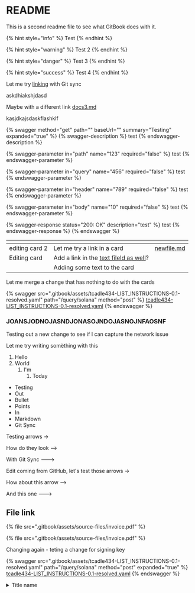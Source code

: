 # README

This is a second readme file to see what GitBook does with it.

{% hint style="info" %}
Test
{% endhint %}

{% hint style="warning" %}
Test 2
{% endhint %}

{% hint style="danger" %}
Test 3
{% endhint %}

{% hint style="success" %}
Test 4
{% endhint %}

Let me try [linking](this-folder/SECOND.md) with Git sync

askdhiakshjdasd

Maybe with a different link [docs3.md](another-folder/docs3.md "mention")

kasjdkajsdaskflashklf

{% swagger method="get" path="" baseUrl="" summary="Testing" expanded="true" %}
{% swagger-description %}
test
{% endswagger-description %}

{% swagger-parameter in="path" name="123" required="false" %}
test
{% endswagger-parameter %}

{% swagger-parameter in="query" name="456" required="false" %}
test
{% endswagger-parameter %}

{% swagger-parameter in="header" name="789" required="false" %}
test
{% endswagger-parameter %}

{% swagger-parameter in="body" name="10" required="false" %}
test
{% endswagger-parameter %}

{% swagger-response status="200: OK" description="test" %}
test
{% endswagger-response %}
{% endswagger %}



<table data-view="cards"><thead><tr><th></th><th></th><th data-type="content-ref"></th></tr></thead><tbody><tr><td>editing card 2</td><td>Let me try a link in a card</td><td><a href="this-folder/newfile.md">newfile.md</a></td></tr><tr><td>Editing card</td><td>Add a link in the <a href="another-folder/docs3.md">text fileld as well</a>?</td><td></td></tr><tr><td></td><td>Adding some text to the card</td><td></td></tr></tbody></table>

Let me merge a change that has nothing to do with the cards

{% swagger src=".gitbook/assets/tcadle434-LIST_INSTRUCTIONS-0.1-resolved.yaml" path="/query/solana" method="post" %}
[tcadle434-LIST_INSTRUCTIONS-0.1-resolved.yaml](.gitbook/assets/tcadle434-LIST_INSTRUCTIONS-0.1-resolved.yaml)
{% endswagger %}

### JOANSJODNOJASNDJONASOJNDOJASNOJNFAOSNF

Testing out a new change to see if I can capture the network issue

Let me try writing somëthing with this

1. Hello
2. World
   1. I'm
      1. Today

* Testing
* Out
* Bullet
* Points
* In
* Markdown
* Git Sync

Testing arrows ->

How do they look -->

With Git Sync --->

Edit coming from GitHub, let's test those arrows ->

How about this arrow -->

And this one --->

## File link

{% file src=".gitbook/assets/source-files/invoice.pdf" %}

{% file src=".gitbook/assets/source-files/invoice.pdf" %}

Changing again - teting a change for signing key

{% swagger src=".gitbook/assets/tcadle434-LIST_INSTRUCTIONS-0.1-resolved.yaml" path="/query/solana" method="post" expanded="true" %}
[tcadle434-LIST_INSTRUCTIONS-0.1-resolved.yaml](.gitbook/assets/tcadle434-LIST_INSTRUCTIONS-0.1-resolved.yaml)
{% endswagger %}

<details>

<summary>Title name</summary>

* **Description**:
* **Required**:
* **Type**:
* **Key**:
* **Fields**:

Further dropdowns of the same format

</details>
